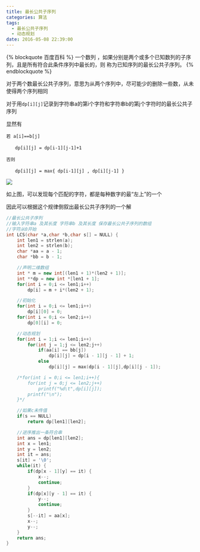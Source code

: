 ```yaml
---
title: 最长公共子序列
categories: 算法
tags:
  - 最长公共子序列
  - 动态规划
date: 2016-05-08 22:39:00
---
```

{% blockquote 百度百科 %}
一个数列 ，如果分别是两个或多个已知数列的子序列，且是所有符合此条件序列中最长的，则 称为已知序列的最长公共子序列。
{% endblockquote %}

对于两个数最长公共子序列，意思为从两个序列中，尽可能少的删除一些数，从未使得两个序列相同

 

对于用`dp[i][j]`记录到字符串a的第i个字符和字符串b的第j个字符时的最长公共子序列

显然有
```
若 a[i]==b[j]

　　dp[i][j] = dp[i-1][j-1]+1

否则

　　dp[i][j] = max{ dp[i-1][j] , dp[i][j-1] }
```

![](http://images2015.cnblogs.com/blog/790793/201605/790793-20160502144157544-2036413901.png)

如上图，可以发现每个匹配的字符，都是每种数字的最“左上”的一个

因此可以根据这个规律倒叙出最长公共子序列的一个解

```cpp 模板
//最长公共子序列
//输入字符串a 及其长度 字符串b 及其长度 保存最长公共子序列的数组
//字符从0开始
int LCS(char *a,char *b,char s[] = NULL) {
    int len1 = strlen(a);
    int len2 = strlen(b);
    char *aa = a - 1;
    char *bb = b - 1;

    //声明二维数组
    int * m = new int[(len1 + 1)*(len2 + 1)];
    int **dp = new int *[len1 + 1];
    for(int i = 0;i <= len1;i++)
        dp[i] = m + i*(len2 + 1);

    //初始化
    for(int i = 0;i <= len1;i++)
        dp[i][0] = 0;
    for(int i = 0;i <= len2;i++)
        dp[0][i] = 0;

    //动态规划
    for(int i = 1;i <= len1;i++)
        for(int j = 1;j <= len2;j++)
            if(aa[i] == bb[j])
                dp[i][j] = dp[i - 1][j - 1] + 1;
            else
                dp[i][j] = max(dp[i - 1][j],dp[i][j - 1]);

    /*for(int i = 0;i <= len1;i++){
        for(int j = 0;j <= len2;j++)
            printf("%d\t",dp[i][j]);
        printf("\n");
    }*/

    //如果c未传值
    if(s == NULL)
        return dp[len1][len2];

    //逆序推出一条符合串
    int ans = dp[len1][len2];
    int x = len1;
    int y = len2;
    int it = ans;
    s[it] = '\0';
    while(it) {
        if(dp[x - 1][y] == it) {
            x--;
            continue;
        }
        if(dp[x][y - 1] == it) {
            y--;
            continue;
        }
        s[--it] = aa[x];
        x--;
        y--;
    }
    return ans;
}
```